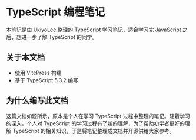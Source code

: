 # TypeScript 编程笔记

本笔记是由 [UkiyoLee](https://github.com/UkiyoLee) 整理的 TypeScript 学习笔记，适合学习完 JavaScript 之后，想进一步了解 TypeScript 的同学。

## 关于本文档

* 使用 VitePress 构建
* 基于 TypeScript 5.3.2 编写

## 为什么编写此文档

这篇文档如题所示，原本是个人在学习 TypeScript 过程中整理的笔记。随着学习的深入，个人对 TypeScript 的学习过程有了新的理解，为了帮助初学者更好的理解 TypeScript 的相关知识，于是将笔记整理成文档并开源供给大家参考。

